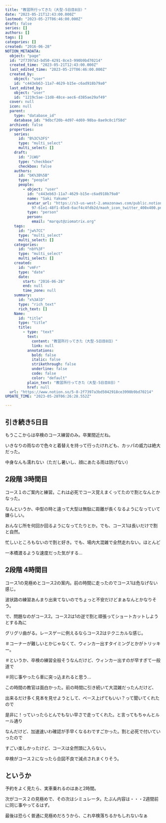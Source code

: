 ```yaml
---
title: "教習所行ってきた（大型-5日目8日）"
date: "2023-05-21T12:43:00.000Z"
lastmod: "2023-05-27T06:46:00.000Z"
draft: false
series: []
authors: []
tags: []
categories: []
created: "2016-06-28"
NOTION_METADATA:
  object: "page"
  id: "2f7397a3-bd50-4291-8ce3-990b9bd70214"
  created_time: "2023-05-21T12:43:00.000Z"
  last_edited_time: "2023-05-27T06:46:00.000Z"
  created_by:
    object: "user"
    id: "c443eb63-11a7-4629-b15e-c6ad918b79a0"
  last_edited_by:
    object: "user"
    id: "1219c5ae-11d8-48ce-aec6-d385ae29af49"
  cover: null
  icon: null
  parent:
    type: "database_id"
    database_id: "9dbcf20b-4d97-4d69-98ba-8ae9c8c1f58d"
  archived: false
  properties:
    series:
      id: "B%3C%3FS"
      type: "multi_select"
      multi_select: []
    draft:
      id: "JiWU"
      type: "checkbox"
      checkbox: false
    authors:
      id: "bK%3B%5B"
      type: "people"
      people:
        - object: "user"
          id: "c443eb63-11a7-4629-b15e-c6ad918b79a0"
          name: "Saki Yakumo"
          avatar_url: "https://s3-us-west-2.amazonaws.com/public.notion-static.com/3ad1c4\
            97-61e1-48f1-85e8-6acf4c4fdb2d/maoh_icon_twitter_400x400.png"
          type: "person"
          person:
            email: "marqut@ziomatrix.org"
    tags:
      id: "jw%7CC"
      type: "multi_select"
      multi_select: []
    categories:
      id: "nbY%3F"
      type: "multi_select"
      multi_select: []
    created:
      id: "vmFr"
      type: "date"
      date:
        start: "2016-06-28"
        end: null
        time_zone: null
    summary:
      id: "x%3AlD"
      type: "rich_text"
      rich_text: []
    Name:
      id: "title"
      type: "title"
      title:
        - type: "text"
          text:
            content: "教習所行ってきた（大型-5日目8日）"
            link: null
          annotations:
            bold: false
            italic: false
            strikethrough: false
            underline: false
            code: false
            color: "default"
          plain_text: "教習所行ってきた（大型-5日目8日）"
          href: null
  url: "https://www.notion.so/5-8-2f7397a3bd5042918ce3990b9bd70214"
UPDATE_TIME: "2023-05-28T06:26:28.552Z"

---
```

<link rel="stylesheet" href="https://cdn.jsdelivr.net/npm/katex@0.16.2/dist/katex.min.css" integrity="sha384-bYdxxUwYipFNohQlHt0bjN/LCpueqWz13HufFEV1SUatKs1cm4L6fFgCi1jT643X" crossorigin="anonymous">


## 引き続き5日目


もうここからは卒検のコース練習のみ。卒業間近だね。


いきなりの雨なので色々と着替えを持って行ったけれども、カッパの威力は絶大だった。


中身なんも濡れない（ただし暑いし、顔にあたる雨は防げない）


## 2段階 3時間目


コース１のご案内と練習。これは必死でコース覚えまくってたので割となんとかなった。


なんというか、中型の時と違って大型は無駄に距離が長くなるようになっていて嫌らしい。


おんなじ所を何回か回るようになってたりとか。でも、コース1は長いだけで割と自然。


忙しいところもないので割と好き。でも、場内大混雑で全然走れない。ほとんど


一本橋渡るような速度だった気がする…


## 2段階 4時間目


コース1の見極めとコース2の案内。前の時間に走ったのでコース1は危なげない感じ。


波状路の練習あんまり出来てないのでちょっと不安だけどまぁなんとかなりそう。


で、問題なのがコース2。コース2は1の逆で割と頑張ってショートカットしようとする為に


グリグリ曲がる。レースゲーに例えるならコース2はテクニカルな感じ。


＃コーナーが難しいとかじゃなくて、ウィンカー出すタイミングとかがトリッキー。


＃というか、卒検の練習全般そうなんだけど、ウィンカー出すのが早すぎて一般道で


＃同じ事やったら車に突っ込まれると思う…


この時間の教官は面白かった。前の時間に引き続いて大混雑だったんだけど、


出来るだけ多く見本を見せようとして、ペース上げてもいい？って聞いてくれたので


是非に！っていったらとんでもない早さで走ってくれた。と言ってもちゃんとルール通り


なんだけど、加速速いわ確認が手早くなるわですごかった。割と必死で付いていったので


すごい楽しかったけど、コースは全然頭に入らない。


卒検がコース２になったら合図不良で減点されまくりそう。


## というか


予約をよく見たら、実車乗れるのはあと2時間。


次がコース２の見極めで、その次はシミュレータ。たぶん内容は・・・2週間前に同じ事やってるはず。


最後は恐らく普通に見極めだろうから、これ卒検落ちるかもしれないなぁ

